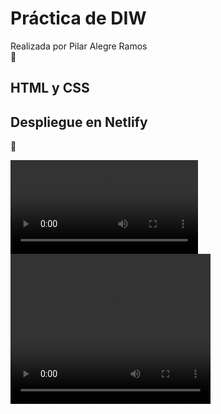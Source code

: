 # Práctica de DIW  

Realizada por Pilar Alegre Ramos  
🥇

## HTML y CSS

## Despliegue en Netlify

👀

![vídeo](./figma.mp4)
<video width="320" height="240" controls>
  <source src="figma.mp4" type="video/mp4">
</video>
